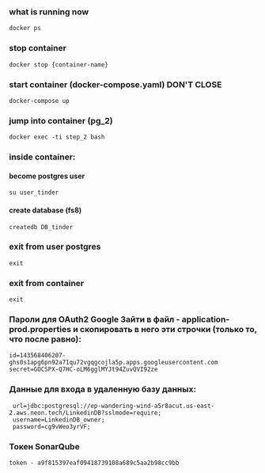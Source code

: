 ### what is running now
```shell
docker ps
```

### stop container
```shell
docker stop {container-name}
```

### start container (docker-compose.yaml) DON'T CLOSE
```shell
docker-compose up
```

### jump into container (pg_2)
```shell
docker exec -ti step_2 bash
```

### inside container:

#### become postgres user
```shell
su user_tinder
```

#### create database (fs8)
```shell
createdb DB_tinder
```

### exit from user postgres
```shell
exit
```

### exit from container
```shell
exit
```

### Пароли для OAuth2  Google Зайти в файл - application-prod.properties и скопировать в него эти строчки (только то, что после равно): 
```
id=143568406207-ghs0s1apg6pn92a71qu72vgqgcojla5p.apps.googleusercontent.com
secret=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
```
### Данные для входа в удаленную базу данных:
```
 url=jdbc:postgresql://ep-wandering-wind-a5r8acut.us-east-2.aws.neon.tech/LinkedinDB?sslmode=require;
 username=LinkedinDB_owner;
 password=cg9vWeo3yrVF;

```
### Токен SonarQube
```
token - a9f815397eaf09418739108a689c5aa2b98cc9bb

```




